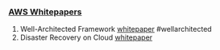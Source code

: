 
### [AWS Whitepapers](https://aws.amazon.com/whitepapers/)
1. Well-Architected Framework [whitepaper](https://docs.aws.amazon.com/pdfs/wellarchitected/latest/framework/wellarchitected-framework.pdf#welcome) #wellarchitected 
2. Disaster Recovery on Cloud [whitepaper](https://docs.aws.amazon.com/pdfs/whitepapers/latest/disaster-recovery-workloads-on-aws/disaster-recovery-workloads-on-aws.pdf#disaster-recovery-workloads-on-aws)